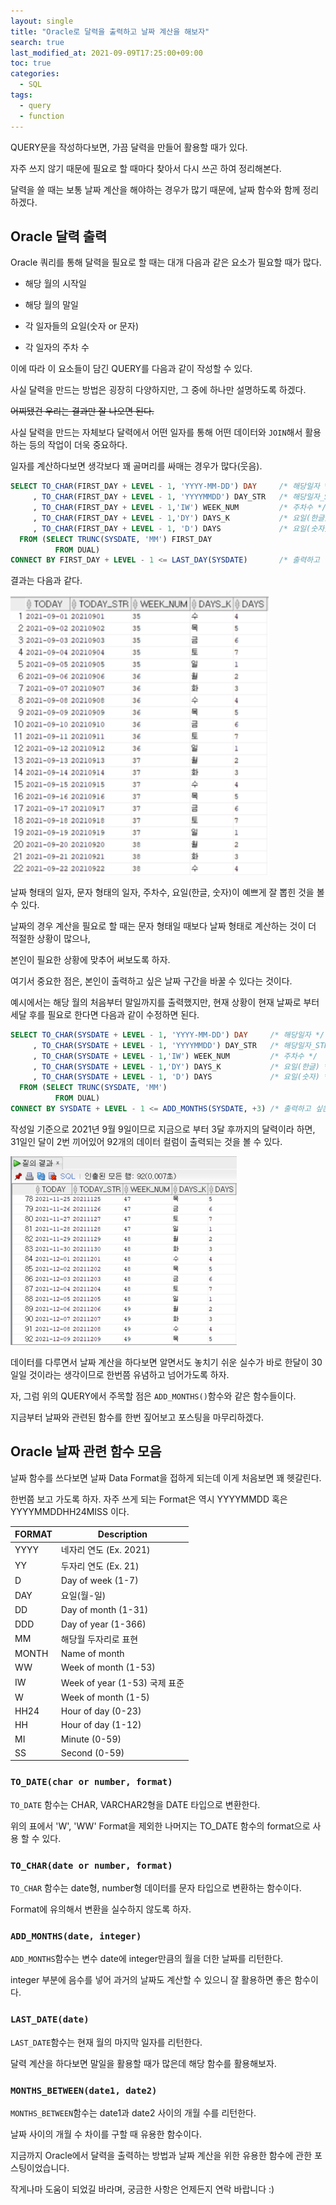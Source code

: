 ```yaml
---
layout: single
title: "Oracle로 달력을 출력하고 날짜 계산을 해보자"
search: true
last_modified_at: 2021-09-09T17:25:00+09:00
toc: true
categories:
  - SQL
tags:
  - query
  - function
---
```

QUERY문을 작성하다보면, 가끔 달력을 만들어 활용할 때가 있다.

자주 쓰지 않기 때문에 필요로 할 때마다 찾아서 다시 쓰곤 하여 정리해본다.

달력을 쓸 때는 보통 날짜 계산을 해야하는 경우가 많기 때문에, 날짜 함수와 함께 정리하겠다.

## Oracle 달력 출력

Oracle 쿼리를 통해 달력을 필요로 할 때는 대개 다음과 같은 요소가 필요할 때가 많다.

* 해당 월의 시작일

* 해당 월의 말일

* 각 일자들의 요일(숫자 or 문자)

* 각 일자의 주차 수

이에 따라 이 요소들이 담긴 QUERY를 다음과 같이 작성할 수 있다.

사실 달력을 만드는 방법은 굉장히 다양하지만, 그 중에 하나만 설명하도록 하겠다.

~~어찌됐건 우리는 결과만 잘 나오면 된다.~~

사실 달력을 만드는 자체보다 달력에서 어떤 일자를 통해 어떤 데이터와 `JOIN`해서 활용하는 등의 작업이 더욱 중요하다.

일자를 계산하다보면 생각보다 꽤 골머리를 싸매는 경우가 많다(웃음).

```sql
SELECT TO_CHAR(FIRST_DAY + LEVEL - 1, 'YYYY-MM-DD') DAY     /* 해당일자 */
     , TO_CHAR(FIRST_DAY + LEVEL - 1, 'YYYYMMDD') DAY_STR   /* 해당일자_STRING */
     , TO_CHAR(FIRST_DAY + LEVEL - 1,'IW') WEEK_NUM         /* 주차수 */
     , TO_CHAR(FIRST_DAY + LEVEL - 1,'DY') DAYS_K           /* 요일(한글) */
     , TO_CHAR(FIRST_DAY + LEVEL - 1, 'D') DAYS             /* 요일(숫자) */
  FROM (SELECT TRUNC(SYSDATE, 'MM') FIRST_DAY
          FROM DUAL)
CONNECT BY FIRST_DAY + LEVEL - 1 <= LAST_DAY(SYSDATE)       /* 출력하고 싶은 날짜를 지정 */
```

결과는 다음과 같다.

<img src="\assets\images\typora-user-images\image-20210909165518832.png" alt="image-20210909165518832" style="zoom:120%;" />

날짜 형태의 일자, 문자 형태의 일자, 주차수, 요일(한글, 숫자)이 예쁘게 잘 뽑힌 것을 볼 수 있다.

날짜의 경우 계산을 필요로 할 때는 문자 형태일 때보다 날짜 형태로 계산하는 것이 더 적절한 상황이 많으나,

본인이 필요한 상황에 맞추어 써보도록 하자.

여기서 중요한 점은, 본인이 출력하고 싶은 날짜 구간을 바꿀 수 있다는 것이다.

예시에서는 해당 월의 처음부터 말일까지를 출력했지만, 현재 상황이 현재 날짜로 부터 세달 후를 필요로 한다면 다음과 같이 수정하면 된다.

```sql
SELECT TO_CHAR(SYSDATE + LEVEL - 1, 'YYYY-MM-DD') DAY     /* 해당일자 */
     , TO_CHAR(SYSDATE + LEVEL - 1, 'YYYYMMDD') DAY_STR   /* 해당일자_STRING */
     , TO_CHAR(SYSDATE + LEVEL - 1,'IW') WEEK_NUM         /* 주차수 */
     , TO_CHAR(SYSDATE + LEVEL - 1,'DY') DAYS_K           /* 요일(한글) */
     , TO_CHAR(SYSDATE + LEVEL - 1, 'D') DAYS             /* 요일(숫자) */
  FROM (SELECT TRUNC(SYSDATE, 'MM')
          FROM DUAL)
CONNECT BY SYSDATE + LEVEL - 1 <= ADD_MONTHS(SYSDATE, +3) /* 출력하고 싶은 날짜를 지정 */
```

작성일 기준으로 2021년 9월 9일이므로 지금으로 부터 3달 후까지의 달력이라 하면, 31일인 달이 2번 끼어있어 92개의 데이터 컬럼이 출력되는 것을 볼 수 있다.

![image-20210909171446601](\assets\images\typora-user-images\image-20210909171446601.png)

데이터를 다루면서 날짜 계산을 하다보면 알면서도 놓치기 쉬운 실수가 바로 한달이 30일일 것이라는 생각이므로 한번쯤 유념하고 넘어가도록 하자.

자, 그럼 위의 QUERY에서 주목할 점은 `ADD_MONTHS()`함수와 같은 함수들이다.

지금부터 날짜와 관련된 함수를 한번 짚어보고 포스팅을 마무리하겠다.

## Oracle 날짜 관련 함수 모음

날짜 함수를 쓰다보면 날짜 Data Format을 접하게 되는데 이게 처음보면 꽤 헷갈린다.

한번쯤 보고 가도록 하자. 자주 쓰게 되는 Format은 역시 YYYYMMDD 혹은 YYYYMMDDHH24MISS 이다.

| FORMAT | Description                   |
| ------ | ----------------------------- |
| YYYY   | 네자리 연도 (Ex. 2021)        |
| YY     | 두자리 연도 (Ex. 21)          |
| D      | Day of week (1-7)             |
| DAY    | 요일(월-일)                   |
| DD     | Day of month (1-31)           |
| DDD    | Day of year (1-366)           |
| MM     | 해당월 두자리로 표현          |
| MONTH  | Name of month                 |
| WW     | Week of month (1-53)          |
| IW     | Week of year (1-53) 국제 표준 |
| W      | Week of month (1-5)           |
| HH24   | Hour of day (0-23)            |
| HH     | Hour of day (1-12)            |
| MI     | Minute (0-59)                 |
| SS     | Second (0-59)                 |

### `TO_DATE(char or number, format)`

`TO_DATE` 함수는 CHAR, VARCHAR2형을 DATE 타입으로 변환한다.

위의 표에서 'W', 'WW' Format을 제외한 나머지는 TO_DATE 함수의 format으로 사용 할 수 있다.

### `TO_CHAR(date or number, format)`

`TO_CHAR` 함수는 date형, number형 데이터를 문자 타입으로 변환하는 함수이다.

Format에 유의해서 변환을 실수하지 않도록 하자.

### `ADD_MONTHS(date, integer)`

`ADD_MONTHS`함수는 변수 date에 integer만큼의 월을 더한 날짜를 리턴한다.

integer 부분에 음수를 넣어 과거의 날짜도 계산할 수 있으니 잘 활용하면 좋은 함수이다.

### `LAST_DATE(date)`

`LAST_DATE`함수는 현재 월의 마지막 일자를 리턴한다.

달력 계산을 하다보면 말일을 활용할 때가 많은데 해당 함수를 활용해보자.

### `MONTHS_BETWEEN(date1, date2)`

`MONTHS_BETWEEN`함수는 date1과 date2 사이의 개월 수를 리턴한다.

날짜 사이의 개월 수 차이를 구할 때 유용한 함수이다.



지금까지 Oracle에서 달력을 출력하는 방법과 날짜 계산을 위한 유용한 함수에 관한 포스팅이었습니다.

작게나마 도움이 되었길 바라며, 궁금한 사항은 언제든지 연락 바랍니다 :)
